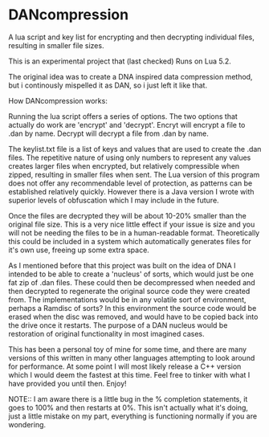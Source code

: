 DANcompression
==============

A lua script and key list for encrypting and then decrypting individual files, resulting in smaller file sizes.

This is an experimental project that (last checked) Runs on Lua 5.2.

The original idea was to create a DNA inspired data compression method, but i continously mispelled it as DAN, so i just left it like that.

How DANcompression works:

Running the lua script offers a series of options. The two options that actually do work are 'encrypt' and 'decrypt'.
Encryt will encrypt a file to .dan by name.
Decrypt will decrypt a file from .dan by name.

The keylist.txt file is a list of keys and values that are used to create the .dan files. The repetitive nature of using only numbers to represent any values creates larger files when encrypted, but relatively compressible when zipped, resulting in smaller files when sent. The Lua version of this program does not offer any recommendable level of protection, as patterns can be established relatively quickly. However there is a Java version I wrote with superior levels of obfuscation which I may include in the future.

Once the files are decrypted they will be about 10-20% smaller than the original file size. This is a very nice little effect if your issue is size and you will not be needing the files to be in a human-readable format. Theoretically this could be included in a system which automatically generates files for it's own use, freeing up some extra space.

As I mentioned before that this project was built on the idea of DNA I intended to be able to create a 'nucleus' of sorts, which would just be one fat zip of .dan files. These could then be decompressed when needed and then decrypted to regenerate the original source code they were created from. The implementations would be in any volatile sort of environment, perhaps a Ramdisc of sorts? In this environment the source code would be erased when the disc was removed, and would have to be copied back into the drive once it restarts. The purpose of a DAN nucleus would be restoration of original functionality in most imagined cases.

This has been a personal toy of mine for some time, and there are many versions of this written in many other languages attempting to look around for performance. At some point I will most likely release a C++ version which I would deem the fastest at this time. Feel free to tinker with what I have provided you until then. Enjoy!

NOTE::
I am aware there is a little bug in the % completion statements, it goes to 100% and then restarts at 0%. This isn't actually what it's doing, just a little mistake on my part, everything is functioning normally if you are wondering.
